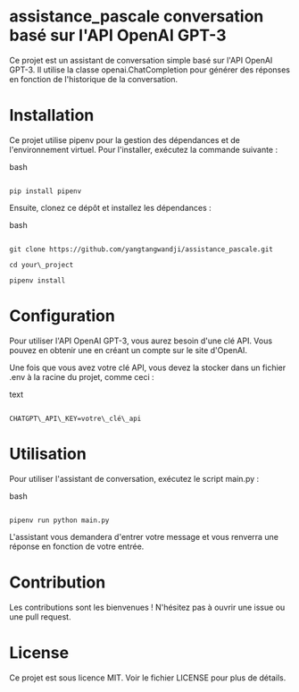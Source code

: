 # assistance_pascale conversation basé sur l'API OpenAI GPT-3

Ce projet est un assistant de conversation simple basé sur l'API OpenAI GPT-3. Il utilise la classe openai.ChatCompletion pour générer des réponses en fonction de l'historique de la conversation.

# Installation

Ce projet utilise pipenv pour la gestion des dépendances et de l'environnement virtuel. Pour l'installer, exécutez la commande suivante :

bash

```

pip install pipenv
```

Ensuite, clonez ce dépôt et installez les dépendances :

bash

```

git clone https://github.com/yangtangwandji/assistance_pascale.git

cd your\_project

pipenv install
```

# Configuration

Pour utiliser l'API OpenAI GPT-3, vous aurez besoin d'une clé API. Vous pouvez en obtenir une en créant un compte sur le site d'OpenAI.

Une fois que vous avez votre clé API, vous devez la stocker dans un fichier .env à la racine du projet, comme ceci :

text

```

CHATGPT\_API\_KEY=votre\_clé\_api
```

# Utilisation

Pour utiliser l'assistant de conversation, exécutez le script main.py :

bash

```

pipenv run python main.py

```

L'assistant vous demandera d'entrer votre message et vous renverra une réponse en fonction de votre entrée.

# Contribution

Les contributions sont les bienvenues ! N'hésitez pas à ouvrir une issue ou une pull request.

# License

Ce projet est sous licence MIT. Voir le fichier LICENSE pour plus de détails.
